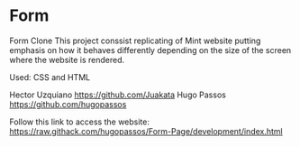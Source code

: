 # Form
Form Clone
This project conssist replicating of Mint website putting emphasis on how it behaves
differently depending on the size of the screen where the website is rendered.

Used:
CSS and HTML

Hector Uzquiano https://github.com/Juakata
Hugo Passos https://github.com/hugopassos

Follow this link to access the website: https://raw.githack.com/hugopassos/Form-Page/development/index.html
